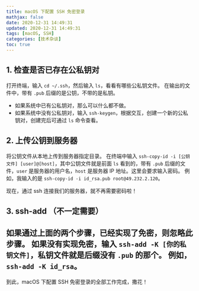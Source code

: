 ```yaml
---
title: macOS 下配置 SSH 免密登录
mathjax: false
date: 2020-12-31 14:49:31
updated: 2020-12-31 14:49:31
tags: [macOS, SSH]
categories: [技术杂谈]
toc: true
---
```



## 1. 检查是否已存在公私钥对
打开终端，输入 `cd ~/.ssh`，然后输入 `ls`，看看有哪些公私钥文件。
在输出的文件中，带有 `.pub` 后缀的是公钥，不带的是私钥。
* 如果系统中已有公私钥对，那么可以什么都不做。
* 如果系统中没有公私钥对，输入 `ssh-keygen`，根据交互，创建一个新的公私钥对，创建完后可通过 `ls` 命令查看。
<!--more-->
## 2. 上传公钥到服务器
将公钥文件从本地上传到服务器指定目录。
在终端中输入 `ssh-copy-id -i [公钥文件] [user]@[host]`，其中公钥文件就是前面 `ls` 看到的，带有 `.pub` 后缀的文件，`user` 是服务器的用户名，`host` 是服务器 IP 地址。这里会要求输入密码。
例如，我输入的是 `ssh-copy-id -i id_rsa.pub root@49.232.2.120`。

现在，通过 ssh 连接我们的服务器，就不再需要密码啦！


## 3. ssh-add （不一定需要）

如果通过上面的两个步骤，已经实现了免密，则忽略此步骤。
如果没有实现免密，输入 `ssh-add -K [你的私钥文件]`，私钥文件就是后缀没有 `.pub` 的那个。
例如，`ssh-add -K id_rsa`。
-
到此，macOS 下配置 SSH 免密登录的全部工作完成，撒花！